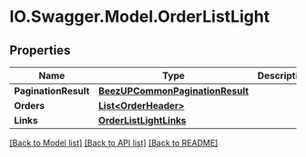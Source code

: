 # IO.Swagger.Model.OrderListLight
## Properties

Name | Type | Description | Notes
------------ | ------------- | ------------- | -------------
**PaginationResult** | [**BeezUPCommonPaginationResult**](BeezUPCommonPaginationResult.md) |  | 
**Orders** | [**List&lt;OrderHeader&gt;**](OrderHeader.md) |  | 
**Links** | [**OrderListLightLinks**](OrderListLightLinks.md) |  | 

[[Back to Model list]](../README.md#documentation-for-models) [[Back to API list]](../README.md#documentation-for-api-endpoints) [[Back to README]](../README.md)

